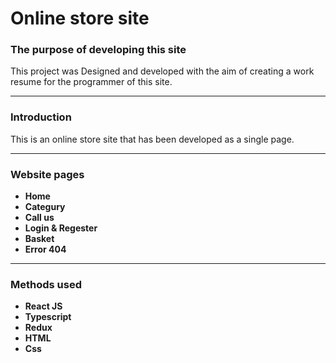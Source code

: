 <h1>Online store site</h1>
<h3>
    The purpose of developing this site
</h3>
<p>
    This project was  Designed and developed with the aim of creating a work resume for the programmer of this site.
</p>
<hr/>
<h3>Introduction</h3>
<p>
    This is an online store site that has been developed as a single page.
</p>
<hr/>
<h3>Website pages</h3>
<ul>
    <b>
        <li>Home</li>
        <li>Categury</li>
        <li>Call us</li>
        <li>Login & Regester</li>
        <li>Basket</li>
        <li>Error 404</li>
    </b>
</ul>
<hr/>
<h3>Methods used</h3>
<b>
    <ul>
        <li>React JS</li>
        <li>Typescript</li>
        <li>Redux</li>
        <li>HTML</li>
        <li>Css</li>
    </ul>
</b>
